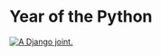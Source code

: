 
# Year of the Python

<a href="http://www.djangoproject.com/"><img src="https://www.djangoproject.com/m/img/badges/djangojoint107x25.gif" border="0" alt="A Django joint." title="A Django joint." /></a>